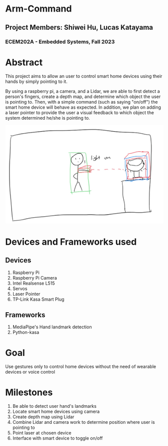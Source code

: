 # Arm-Command
## Project Members: Shiwei Hu, Lucas Katayama
### ECEM202A - Embedded Systems, Fall 2023


# Abstract

This project aims to allow an user to control smart home devices using their hands by simply pointing to it.

By using a raspberry pi, a camera, and a Lidar, we are able to first detect a person's fingers, create a depth map, and determine which object the user is pointing to. Then, with a simple command (such as saying "on/off") the smart home device will behave as expected. In addition, we plan on adding a laser pointer to provide the user a visual feedback to which object the system determined he/she is pointing to.

![Screenshot](image1.png)


# Devices and Frameworks used

## Devices
1. Raspberry Pi
2. Raspberry Pi Camera
3. Intel Realsense L515
4. Servos
5. Laser Pointer
6. TP-Link Kasa Smart Plug

## Frameworks
1. MediaPipe's Hand landmark detection
2. Python-kasa

# Goal
Use gestures only to control home devices without the need of wearable devices or voice control

# Milestones
1. Be able to detect user hand's landmarks
2. Locate smart home devices using camera
3. Create depth map using Lidar
4. Combine Lidar and camera work to determine position where user is pointing to
5. Point laser at chosen device
6. Interface with smart device to toggle on/off

